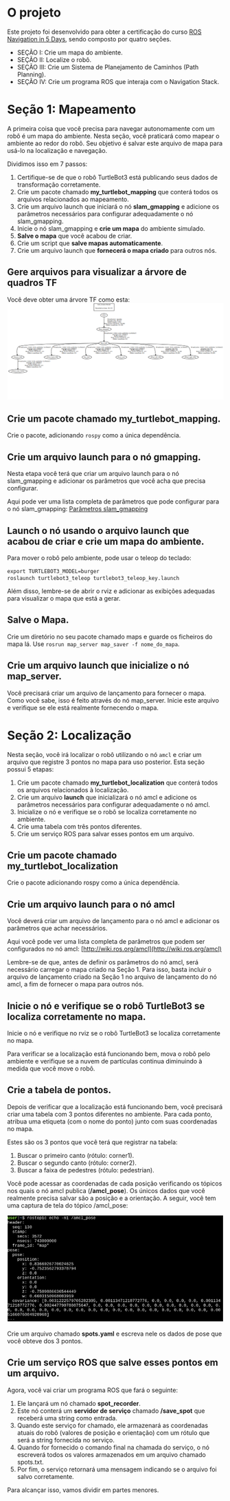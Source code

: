 # O projeto
Este projeto foi desenvolvido para obter a certificação do curso [ROS Navigation in 5 Days](https://app.theconstruct.ai/courses/57), sendo composto por quatro seções.

* SEÇÃO I: Crie um mapa do ambiente.
* SEÇÃO II: Localize o robô.
* SEÇÃO III: Crie um Sistema de Planejamento de Caminhos (Path Planning).
* SEÇÃO IV: Crie um programa ROS que interaja com o Navigation Stack.

# Seção 1: Mapeamento  
A primeira coisa que você precisa para navegar autonomamente com um robô é um mapa do ambiente. Nesta seção, você praticará como mapear o ambiente ao redor do robô. Seu objetivo é salvar este arquivo de mapa para usá-lo na localização e navegação.

Dividimos isso em 7 passos:

1. Certifique-se de que o robô TurtleBot3 está publicando seus dados de transformação corretamente.
2. Crie um pacote chamado **my_turtlebot_mapping** que conterá todos os arquivos relacionados ao mapeamento.
3. Crie um arquivo launch que iniciará o nó **slam_gmapping** e adicione os parâmetros necessários para configurar adequadamente o nó slam_gmapping.
4. Inicie o nó slam_gmapping e **crie um mapa** do ambiente simulado.
5. **Salve o mapa** que você acabou de criar.
6. Crie um script que **salve mapas automaticamente**.
7. Crie um arquivo launch que **fornecerá o mapa criado** para outros nós.

## Gere arquivos para visualizar a árvore de quadros TF

Você deve obter uma árvore TF como esta:
![frames](https://github.com/marcospontoexe/ROS/blob/main/imagens/frames.png)

## Crie um pacote chamado **my_turtlebot_mapping**.

Crie o pacote, adicionando `rospy` como a única dependência.

## Crie um arquivo launch para o nó gmapping.

Nesta etapa você terá que criar um arquivo launch para o nó slam_gmapping e adicionar os parâmetros que você acha que precisa configurar.

Aqui pode ver uma lista completa de parâmetros que pode configurar para o nó slam_gmapping: [Parâmetros slam_gmapping](https://docs.ros.org/en/hydro/api/gmapping/html/)

## Launch o nó usando o arquivo launch que acabou de criar e crie um mapa do ambiente.

Para mover o robô pelo ambiente, pode usar o teleop do teclado:
```
export TURTLEBOT3_MODEL=burger
roslaunch turtlebot3_teleop turtlebot3_teleop_key.launch
```
Além disso, lembre-se de abrir o rviz e adicionar as exibições adequadas para visualizar o mapa que está a gerar. 

## Salve o Mapa.

Crie um diretório no seu pacote chamado maps e guarde os ficheiros do mapa lá. Use `rosrun map_server map_saver -f nome_do_mapa`.

## Crie um arquivo launch que inicialize o nó map_server.

Você precisará criar um arquivo de lançamento para fornecer o mapa. Como você sabe, isso é feito através do nó map_server. Inicie este arquivo e verifique se ele está realmente fornecendo o mapa.

# Seção 2: Localização 
Nesta seção, você irá localizar o robô utilizando o nó `amcl` e criar um arquivo que registre 3 pontos no mapa para uso posterior. Esta seção possui 5 etapas:

1. Crie um pacote chamado **my_turtlebot_localization** que conterá todos os arquivos relacionados à localização.
2. Crie um arquivo **launch** que inicializará o nó amcl e adicione os parâmetros necessários para configurar adequadamente o nó amcl.
3. Inicialize o nó e verifique se o robô se localiza corretamente no ambiente.
4. Crie uma tabela com três pontos diferentes.
5. Crie um serviço ROS para salvar esses pontos em um arquivo.

## Crie um pacote chamado my_turtlebot_localization

Crie o pacote adicionando rospy como a única dependência.

## Crie um arquivo launch para o nó amcl

Você deverá criar um arquivo de lançamento para o nó amcl e adicionar os parâmetros que achar necessários.

Aqui você pode ver uma lista completa de parâmetros que podem ser configurados no nó amcl: [http://wiki.ros.org/amcl](http://wiki.ros.org/amcl)

Lembre-se de que, antes de definir os parâmetros do nó amcl, será necessário carregar o mapa criado na Seção 1. Para isso, basta incluir o arquivo de lançamento criado na Seção 1 no arquivo de lançamento do nó amcl, a fim de fornecer o mapa para outros nós.

## Inicie o nó e verifique se o robô TurtleBot3 se localiza corretamente no mapa.

Inicie o nó e verifique no rviz se o robô TurtleBot3 se localiza corretamente no mapa.

Para verificar se a localização está funcionando bem, mova o robô pelo ambiente e verifique se a nuvem de partículas continua diminuindo à medida que você move o robô. 

## Crie a tabela de pontos.

Depois de verificar que a localização está funcionando bem, você precisará criar uma tabela com 3 pontos diferentes no ambiente. Para cada ponto, atribua uma etiqueta (com o nome do ponto) junto com suas coordenadas no mapa.

Estes são os 3 pontos que você terá que registrar na tabela:
1. Buscar o primeiro canto (rótulo: corner1).
2. Buscar o segundo canto (rótulo: corner2).
3. Buscar a faixa de pedestres (rótulo: pedestrian).

Você pode acessar as coordenadas de cada posição verificando os tópicos nos quais o nó amcl publica (**/amcl_pose**). Os únicos dados que você realmente precisa salvar são a posição e a orientação. A seguir, você tem uma captura de tela do tópico /amcl_pose:

![amcl_pose](https://github.com/marcospontoexe/ROS/blob/main/imagens/amcl_pose.png)

Crie um arquivo chamado **spots.yaml** e escreva nele os dados de pose que você obteve dos 3 pontos.

## Crie um serviço ROS que salve esses pontos em um arquivo.

Agora, você vai criar um programa ROS que fará o seguinte:

1. Ele lançará um nó chamado **spot_recorder**.
2. Este nó conterá um **servidor de serviço** chamado **/save_spot** que receberá uma string como entrada.
3. Quando este serviço for chamado, ele armazenará as coordenadas atuais do robô (valores de posição e orientação) com um rótulo que será a string fornecida no serviço.
4. Quando for fornecido o comando final na chamada do serviço, o nó escreverá todos os valores armazenados em um arquivo chamado spots.txt.
5. Por fim, o serviço retornará uma mensagem indicando se o arquivo foi salvo corretamente.

Para alcançar isso, vamos dividir em partes menores.

### 
